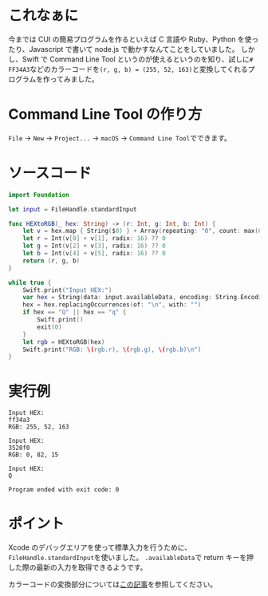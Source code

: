<!-- title:Swift：カラーコードをRGBの値に変換してくれるCommand Line Tool作ってみた -->

# これなぁに

今までは CUI の簡易プログラムを作るといえば C 言語や Ruby、Python を使ったり、Javascript で書いて node.js で動かすなんてことをしていました。
しかし、Swift で Command Line Tool というのが使えるというのを知り、試しに`# FF34A3`などのカラーコードを`(r, g, b) = (255, 52, 163)`と変換してくれるプログラムを作ってみました。

# Command Line Tool の作り方

`File` -> `New` -> `Project...` -> `macOS` -> `Command Line Tool`でできます。

# ソースコード

```swift:main.swift
import Foundation

let input = FileHandle.standardInput

func HEXtoRGB(_ hex: String) -> (r: Int, g: Int, b: Int) {
	let v = hex.map { String($0) } + Array(repeating: "0", count: max(6 - hex.count, 0))
	let r = Int(v[0] + v[1], radix: 16) ?? 0
	let g = Int(v[2] + v[3], radix: 16) ?? 0
	let b = Int(v[4] + v[5], radix: 16) ?? 0
	return (r, g, b)
}

while true {
	Swift.print("Input HEX:")
	var hex = String(data: input.availableData, encoding: String.Encoding.utf8) ?? "000000"
	hex = hex.replacingOccurrences(of: "\n", with: "")
	if hex == "Q" || hex == "q" {
		Swift.print()
		exit(0)
	}
	let rgb = HEXtoRGB(hex)
	Swift.print("RGB: \(rgb.r), \(rgb.g), \(rgb.b)\n")
}
```

# 実行例

```plaintext:
Input HEX:
ff34a3
RGB: 255, 52, 163

Input HEX:
3520f0
RGB: 0, 82, 15

Input HEX:
Q

Program ended with exit code: 0
```

# ポイント

Xcode のデバッグエリアを使って標準入力を行うために、`FileHandle.standardInput`を使いました。
`.availableData`で return キーを押した際の最新の入力を取得できるようです。

カラーコードの変換部分については[この記事](https://qiita.com/Kyomesuke3/items/eae6216b13c651254f64)を参照してください。
